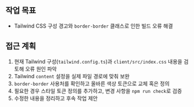 ## 작업 목표
- Tailwind CSS 구성 경고와 `border-border` 클래스로 인한 빌드 오류 해결

## 접근 계획
1. 현재 Tailwind 구성(`tailwind.config.ts`)과 `client/src/index.css` 내용을 검토해 오류 원인 파악
2. Tailwind `content` 설정을 실제 파일 경로에 맞춰 보완
3. `border-border` 사용처를 확인하고 올바른 색상 토큰으로 교체 혹은 정의
4. 필요한 경우 스타일 토큰 정의를 추가하고, 변경 사항을 `npm run check`로 검증
5. 수정한 내용을 정리하고 후속 작업 제안
